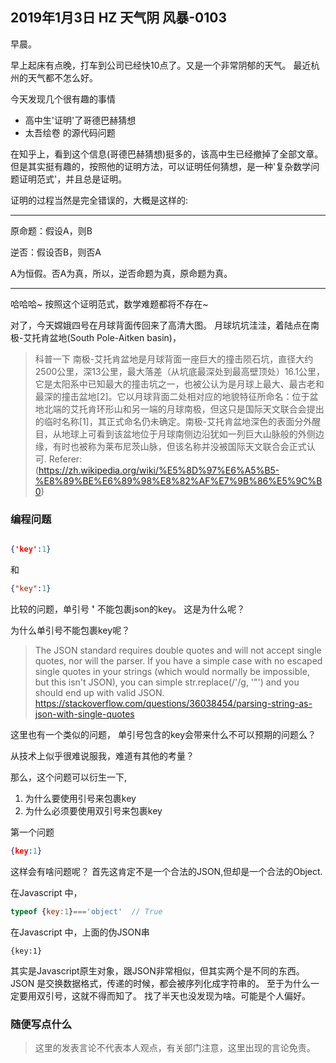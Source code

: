 ## 2019年1月3日 HZ 天气阴  风暴-0103

早晨。

早上起床有点晚，打车到公司已经快10点了。又是一个非常阴郁的天气。 最近杭州的天气都不怎么好。

今天发现几个很有趣的事情
- 高中生'证明'了哥德巴赫猜想
- 太吾绘卷 的源代码问题

在知乎上，看到这个信息(哥德巴赫猜想)挺多的，该高中生已经撤掉了全部文章。但是其实挺有趣的，按照他的证明方法，可以证明任何猜想，是一种'复杂数学问题证明范式'，并且总是证明。

证明的过程当然是完全错误的，大概是这样的:

----

原命题：假设A，则B  

逆否：假设否B，则否A  

A为恒假。否A为真，所以，逆否命题为真，原命题为真。  

----


哈哈哈~  按照这个证明范式，数学难题都将不存在~

对了，今天嫦娥四号在月球背面传回来了高清大图。 月球坑坑洼洼，着陆点在南极-艾托肯盆地(South Pole-Aitken basin)，

>科普一下
南极-艾托肯盆地是月球背面一座巨大的撞击陨石坑，直径大约2500公里，深13公里，最大落差（从坑底最深处到最高壁顶处）16.1公里，它是太阳系中已知最大的撞击坑之一，也被公认为是月球上最大、最古老和最深的撞击盆地[2]。它以月球背面二处相对应的地貌特征所命名：位于盆地北端的艾托肯环形山和另一端的月球南极，但这只是国际天文联合会提出的临时名称[1]，其正式命名仍未确定。南极-艾托肯盆地深色的表面分外醒目，从地球上可看到该盆地位于月球南侧边沿犹如一列巨大山脉般的外侧边缘，有时也被称为莱布尼茨山脉，但该名称并没被国际天文联合会正式认可.
Referer:(https://zh.wikipedia.org/wiki/%E5%8D%97%E6%A5%B5-%E8%89%BE%E6%89%98%E8%82%AF%E7%9B%86%E5%9C%B0) 


### 编程问题
``` json

{'key':1} 
```

和

``` json
{"key":1}
```
比较的问题，单引号 **'** 不能包裹json的key。 这是为什么呢？

为什么单引号不能包裹key呢？


>The JSON standard requires double quotes and will not accept single quotes, nor will the parser.
>If you have a simple case with no escaped single quotes in your strings (which would normally be impossible, but this isn't JSON), you can simple str.replace(/'/g, '"') and you should end up with valid JSON.
> https://stackoverflow.com/questions/36038454/parsing-string-as-json-with-single-quotes

这里也有一个类似的问题， 单引号包含的key会带来什么不可以预期的问题么？

从技术上似乎很难说服我，难道有其他的考量？

那么，这个问题可以衍生一下,

1. 为什么要使用引号来包裹key
2. 为什么必须要使用双引号来包裹key

第一个问题
``` json
{key:1}
```

这样会有啥问题呢？ 首先这肯定不是一个合法的JSON,但却是一个合法的Object.

在Javascript 中，

``` javascript
typeof {key:1}==='object'  // True
```
在Javascript 中，上面的伪JSON串
```
{key:1}
```
其实是Javascript原生对象，跟JSON非常相似，但其实两个是不同的东西。JSON 是交换数据格式，传递的时候，都会被序列化成字符串的。
至于为什么一定要用双引号，这就不得而知了。 找了半天也没发现为啥。可能是个人偏好。


### 随便写点什么
> 这里的发表言论不代表本人观点，有关部门注意，这里出现的言论免责。  















